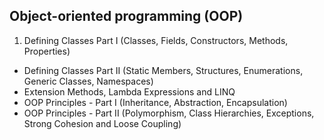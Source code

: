 ## Object-oriented programming (OOP)

1. Defining Classes Part I (Classes, Fields, Constructors, Methods, Properties)
* Defining Classes Part II (Static Members, Structures, Enumerations, Generic Classes, Namespaces)
* Extension Methods, Lambda Expressions and LINQ
* OOP Principles - Part I (Inheritance, Abstraction, Encapsulation)
* OOP Principles - Part II (Polymorphism, Class Hierarchies, Exceptions, Strong Cohesion and Loose Coupling)
